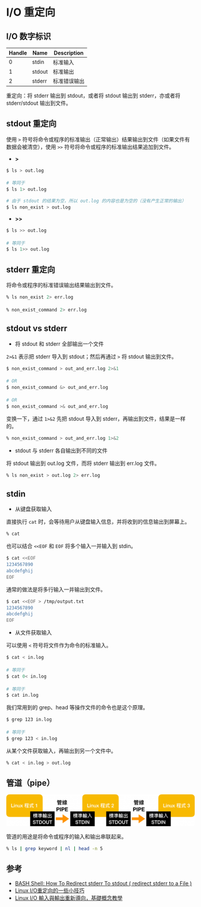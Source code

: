 # I/O 重定向

## I/O 数字标识

Handle | Name   | Description |
------ | ------ | ----------- |
0      | stdin  | 标准输入     |
1      | stdout | 标准输出     |
2      | stderr | 标准错误输出  |

重定向：将 stderr 输出到 stdout，或者将 stdout 输出到 stderr，亦或者将 stderr/stdout 输出到文件。

## stdout 重定向

使用 `>` 符号将命令或程序的标准输出（正常输出）结果输出到文件（如果文件有数据会被清空），使用 `>>` 符号将命令或程序的标准输出结果追加到文件。

* **>**

```bash
$ ls > out.log

# 等同于
$ ls 1> out.log
```

```bash
# 由于 stdout 的结果为空，所以 out.log 的内容也是为空的（没有产生正常的输出）
$ ls non_exist > out.log
```

* **>>**

```bash
$ ls >> out.log

# 等同于
$ ls 1>> out.log
```

## stderr 重定向

将命令或程序的标准错误输出结果输出到文件。

```bash
% ls non_exist 2> err.log

% non_exist_command 2> err.log
```

## stdout vs stderr

* 将 stdout 和 stderr 全部输出一个文件

`2>&1` 表示把 stderr 导入到 stdout；然后再通过 `>` 将 stdout 输出到文件。

```bash
$ non_exist_command > out_and_err.log 2>&1

# OR
$ non_exist_command &> out_and_err.log

# OR
$ non_exist_command >& out_and_err.log
```

变换一下，通过 `1>&2` 先把 stdout 导入到 stderr，再输出到文件，结果是一样的。

```bash
% non_exist_command > out_and_err.log 1>&2
```

* stdout 与 stderr 各自输出到不同的文件

将 stdout 输出到 out.log 文件，而将 stderr 输出到 err.log 文件。

```bash
% ls non_exist > out.log 2> err.log
```

## stdin

* 从键盘获取输入

直接执行 `cat` 时，会等待用户从键盘输入信息，并将收到的信息输出到屏幕上。

```bash
% cat
```

也可以结合 `<<EOF` 和 `EOF` 将多个输入一并输入到 stdin。

```bash
$ cat <<EOF
1234567890
abcdefghij
EOF
```

通常的做法是将多行输入一并输出到文件。

```bash
$ cat <<EOF > /tmp/output.txt
1234567890
abcdefghij
EOF
```

* 从文件获取输入

可以使用 `<` 符号将文件作为命令的标准输入。

```bash
$ cat < in.log

# 等同于
$ cat 0< in.log

# 等同于
$ cat in.log
```

我们常用到的 grep、head 等操作文件的命令也是这个原理。

```bash
$ grep 123 in.log

# 等同于
$ grep 123 < in.log
```

从某个文件获取输入，再输出到另一个文件中。

```bash
% cat < in.log > out.log
```

## 管道（pipe）

![Linux Pipe](../.images/linux-pipe.png)

管道的用途是将命令或程序的输入和输出串联起来。

```bash
% ls | grep keyword | nl | head -n 5
```

## 参考

* [BASH Shell: How To Redirect stderr To stdout ( redirect stderr to a File )](https://www.cyberciti.biz/faq/redirecting-stderr-to-stdout/)
* [Linux I/O重定向的一些小技巧](https://www.ibm.com/developerworks/cn/linux/l-iotips/index.html)
* [Linux I/O 輸入與輸出重新導向，基礎概念教學](https://blog.gtwang.org/linux/linux-io-input-output-redirection-operators/)